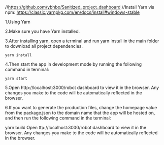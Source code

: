 
//https://github.com/ybhbo/Sanitized_project_dashboard
//Install Yarn via npm: https://classic.yarnpkg.com/en/docs/install#windows-stable

1.Using Yarn 

2.Make sure you have Yarn installed. 

3.After installing yarn, open a terminal and run yarn install in the main  folder to download all project dependencies. 

`yarn install`

4.Then start the app in development mode by running the following command in terminal: 

`yarn start`

5.Open http://localhost:3000/robot dashboard to view it in the browser. Any changes you make to the code will be automatically reflected in the browser.

6.If you want to generate the production files, change the homepage value from the package.json to the domain name that the app will be hosted on, and then run the following command in the terminal:

yarn build Open ttp://localhost:3000/robot dashboard to view it in the browser. Any changes you make to the code will be automatically reflected in the browser.
